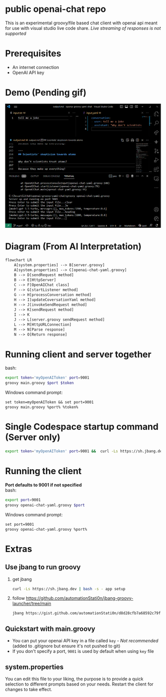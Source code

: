 # public openai-chat repo
This is an experimental groovy/file based chat client with openai api meant for use with visual studio live code share.
*Live streaming of responses is not supported*

# Prerequisites
- An internet connection
- OpenAI API key

# Demo (Pending gif)
![./readme_images/VisualStudioDemo.png](./readme_images/VisualStudioDemo.png)

# Diagram (From AI Interpretation)
```mermaid
flowchart LR
    A[system.properties] --> B[server.groovy]
    A[system.properties] --> C[openai-chat-yaml.groovy]
    B --> D[sendRequest method]
    B --> E[HttpServer]
    C --> F[OpenAIChat class]
    F --> G[startListener method]
    G --> H[processConversation method]
    H --> I[updateCoversationYaml method]
    H --> J[invokeSendRequest method]
    J --> K[sendRequest method]
    I --> K
    J --> L[server.groovy sendRequest method]
    L --> M[HttpURLConnection]
    M --> N[Parse response]
    N --> O[Return response]
```

# Running client and server together
bash:
```bash
export token='myOpenAIToken' port=9001
groovy main.groovy $port $token
```
Windows command prompt:  
```batch
set token=myOpenAIToken && set port=9001
groovy main.groovy %port% %token%
```

# Single Codespace startup command (Server only)
```bash
export token='myOpenAIToken' port=9001 &&  curl -Ls https://sh.jbang.dev | bash -s - app setup && source ~/.bashrc && git clone https://github.com/automationStati0n/openai-groovy-yaml-chat && cd openai-groovy-yaml-chat && jbang jbang_main_v2_JAVA11.java server.groovy $port $token
```

# Running the client
**Port defaults to 9001 if not specified**  
bash:
```bash
export port=9001
groovy openai-chat-yaml.groovy $port
```
Windows command prompt:  
```batch
set port=9001
groovy openai-chat-yaml.groovy %port%
```

# Extras
## Use jbang to run groovy
1. get jbang  
   ```bash
   curl -Ls https://sh.jbang.dev | bash -s - app setup
   ```
2. follow https://github.com/automationStati0n/jbang-groovy-launcher/tree/main  
   ```bash
   jbang https://gist.github.com/automationStati0n/d8d28cfb7a68592c79fd052419597e04 openai-chat-yaml.groovy $token
   ```

## Quickstart with main.groovy
- You can put your openai API key in a file called `key` - *Not recommended* (added to .gitignore but ensure it's not pushed to git)
- If you don't specify a port, `9001` is used by default when using `key` file

## system.properties
You can edit this file to your liking, the purpose is to provide a quick selection to different prompts based on your needs. Restart the client for changes to take effect.
